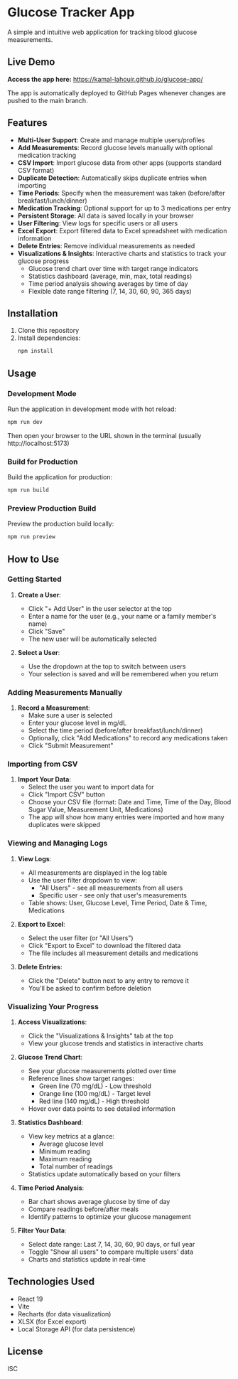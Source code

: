 # Glucose Tracker App

A simple and intuitive web application for tracking blood glucose measurements.

## Live Demo

**Access the app here:** https://kamal-lahouir.github.io/glucose-app/

The app is automatically deployed to GitHub Pages whenever changes are pushed to the main branch.

## Features

- **Multi-User Support**: Create and manage multiple users/profiles
- **Add Measurements**: Record glucose levels manually with optional medication tracking
- **CSV Import**: Import glucose data from other apps (supports standard CSV format)
- **Duplicate Detection**: Automatically skips duplicate entries when importing
- **Time Periods**: Specify when the measurement was taken (before/after breakfast/lunch/dinner)
- **Medication Tracking**: Optional support for up to 3 medications per entry
- **Persistent Storage**: All data is saved locally in your browser
- **User Filtering**: View logs for specific users or all users
- **Excel Export**: Export filtered data to Excel spreadsheet with medication information
- **Delete Entries**: Remove individual measurements as needed
- **Visualizations & Insights**: Interactive charts and statistics to track your glucose progress
  - Glucose trend chart over time with target range indicators
  - Statistics dashboard (average, min, max, total readings)
  - Time period analysis showing averages by time of day
  - Flexible date range filtering (7, 14, 30, 60, 90, 365 days)

## Installation

1. Clone this repository
2. Install dependencies:
   ```bash
   npm install
   ```

## Usage

### Development Mode
Run the application in development mode with hot reload:
```bash
npm run dev
```

Then open your browser to the URL shown in the terminal (usually http://localhost:5173)

### Build for Production
Build the application for production:
```bash
npm run build
```

### Preview Production Build
Preview the production build locally:
```bash
npm run preview
```

## How to Use

### Getting Started

1. **Create a User**:
   - Click "+ Add User" in the user selector at the top
   - Enter a name for the user (e.g., your name or a family member's name)
   - Click "Save"
   - The new user will be automatically selected

2. **Select a User**:
   - Use the dropdown at the top to switch between users
   - Your selection is saved and will be remembered when you return

### Adding Measurements Manually

1. **Record a Measurement**:
   - Make sure a user is selected
   - Enter your glucose level in mg/dL
   - Select the time period (before/after breakfast/lunch/dinner)
   - Optionally, click "Add Medications" to record any medications taken
   - Click "Submit Measurement"

### Importing from CSV

1. **Import Your Data**:
   - Select the user you want to import data for
   - Click "Import CSV" button
   - Choose your CSV file (format: Date and Time, Time of the Day, Blood Sugar Value, Measurement Unit, Medications)
   - The app will show how many entries were imported and how many duplicates were skipped

### Viewing and Managing Logs

1. **View Logs**:
   - All measurements are displayed in the log table
   - Use the user filter dropdown to view:
     - "All Users" - see all measurements from all users
     - Specific user - see only that user's measurements
   - Table shows: User, Glucose Level, Time Period, Date & Time, Medications

2. **Export to Excel**:
   - Select the user filter (or "All Users")
   - Click "Export to Excel" to download the filtered data
   - The file includes all measurement details and medications

3. **Delete Entries**:
   - Click the "Delete" button next to any entry to remove it
   - You'll be asked to confirm before deletion

### Visualizing Your Progress

1. **Access Visualizations**:
   - Click the "Visualizations & Insights" tab at the top
   - View your glucose trends and statistics in interactive charts

2. **Glucose Trend Chart**:
   - See your glucose measurements plotted over time
   - Reference lines show target ranges:
     - Green line (70 mg/dL) - Low threshold
     - Orange line (100 mg/dL) - Target level
     - Red line (140 mg/dL) - High threshold
   - Hover over data points to see detailed information

3. **Statistics Dashboard**:
   - View key metrics at a glance:
     - Average glucose level
     - Minimum reading
     - Maximum reading
     - Total number of readings
   - Statistics update automatically based on your filters

4. **Time Period Analysis**:
   - Bar chart shows average glucose by time of day
   - Compare readings before/after meals
   - Identify patterns to optimize your glucose management

5. **Filter Your Data**:
   - Select date range: Last 7, 14, 30, 60, 90 days, or full year
   - Toggle "Show all users" to compare multiple users' data
   - Charts and statistics update in real-time

## Technologies Used

- React 19
- Vite
- Recharts (for data visualization)
- XLSX (for Excel export)
- Local Storage API (for data persistence)

## License

ISC